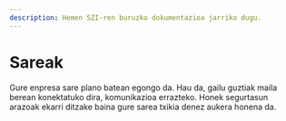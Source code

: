 ```yaml
---
description: Hemen SZI-ren buruzko dokumentazioa jarriko dugu.
---
```


# Sareak

Gure enpresa sare plano batean egongo da. Hau da, gailu guztiak maila berean konektatuko dira, komunikazioa errazteko. Honek segurtasun arazoak ekarri ditzake baina gure sarea txikia denez aukera honena da.
